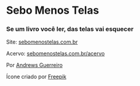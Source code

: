 # Sebo Menos Telas

### Se um livro você ler, das telas vai esquecer

Site: [sebomenostelas.com.br](https://sebomenostelas.com.br)

Acervo: [sebomenostelas.com.br/acervo](https://sebomenostelas.com.br/acervo)

Por [Andrews Guerreiro](https://github.com/andguerreiro)

Ícone criado por [Freepik](https://www.freepik.com/icon/shakespeare_2778788)
